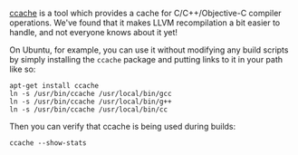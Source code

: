 [ccache](http://ccache.samba.org/) is a tool which provides a cache for C/C++/Objective-C compiler operations.  We've found that it makes LLVM recompilation a bit easier to handle, and not everyone knows about it yet!

On Ubuntu, for example, you can use it without modifying any build scripts by simply installing the `ccache` package and putting links to it in your path like so:

```
apt-get install ccache
ln -s /usr/bin/ccache /usr/local/bin/gcc
ln -s /usr/bin/ccache /usr/local/bin/g++
ln -s /usr/bin/ccache /usr/local/bin/cc
```

Then you can verify that ccache is being used during builds:

```
ccache --show-stats
```